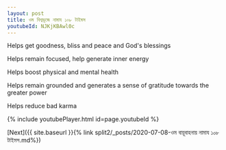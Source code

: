 ```yaml
---
layout: post
title: ওম বিশ্বভূজে নামায ১০৮ টাইমস
youtubeId: NJKjKBAwl0c
---
```

 
 
Helps get goodness, bliss and peace and God's blessings
 
Helps remain focused, help generate inner energy 
 
Helps boost physical and mental health 
 
Helps remain grounded and generates a sense of gratitude towards the greater power 
 
Helps reduce bad karma
 
 
 
 


{% include youtubePlayer.html id=page.youtubeId %}
 
[Next]({{ site.baseurl }}{% link  split2/_posts/2020-07-08-ওম বায়ূবাহনায় নামায ১০৮ টাইমস.md%})
 
